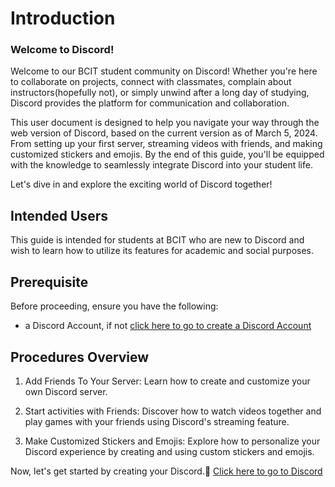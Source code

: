 # Introduction

### Welcome to Discord!

Welcome to our BCIT student community on Discord!
Whether you're here to collaborate on projects, connect with classmates, complain about instructors(hopefully not), or
simply unwind after a long day of studying,
Discord provides the platform for communication and collaboration.

This user document is designed to help you navigate your way through the web version of Discord,
based on the current version as of March 5, 2024.
From setting up your first server, streaming videos with friends, and making customized stickers and emojis.
By the end of this guide, you'll be equipped with the knowledge to seamlessly integrate Discord into your student life.

Let's dive in and explore the exciting world of Discord together!

## Intended Users

This guide is intended for students at BCIT who are new to Discord
and wish to learn how to utilize its features for academic and social purposes.

## Prerequisite

Before proceeding, ensure you have the following:

- a Discord Account, if not [click here to go to create a Discord Account](https://discord.com/register)

## Procedures Overview

1. Add Friends To Your Server: Learn how to create and customize your own Discord server.

2. Start activities with Friends: Discover how to watch videos together and play games with your friends
   using Discord's streaming feature.

3. Make Customized Stickers and Emojis:
   Explore how to personalize your Discord experience by creating and using custom stickers and emojis.

Now, let's get started by creating your Discord.🚀 [Click here to go to Discord](https://discord.com/channels/@me)



